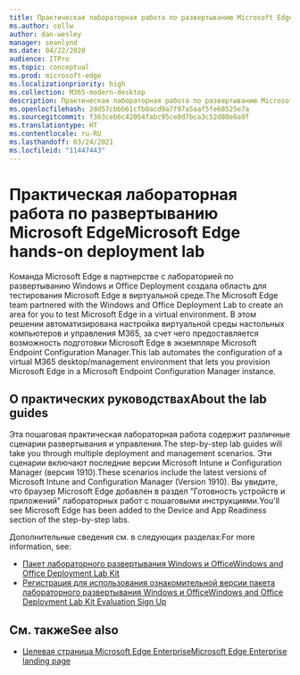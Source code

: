 ```yaml
---
title: Практическая лабораторная работа по развертыванию Microsoft Edge
ms.author: collw
author: dan-wesley
manager: seanlynd
ms.date: 04/22/2020
audience: ITPro
ms.topic: conceptual
ms.prod: microsoft-edge
ms.localizationpriority: high
ms.collection: M365-modern-desktop
description: Практическая лабораторная работа по развертыванию Microsoft Edge
ms.openlocfilehash: 2dd57cbbb61cfb0acd9a7f97a5aaf5fe68525e7a
ms.sourcegitcommit: f363ceb6c42054fabc95ce8d7bca3c52d80e6a9f
ms.translationtype: HT
ms.contentlocale: ru-RU
ms.lasthandoff: 03/24/2021
ms.locfileid: "11447443"
---
```

# <a name="microsoft-edge-hands-on-deployment-lab"></a><span data-ttu-id="a267a-103">Практическая лабораторная работа по развертыванию Microsoft Edge</span><span class="sxs-lookup"><span data-stu-id="a267a-103">Microsoft Edge hands-on deployment lab</span></span>

<span data-ttu-id="a267a-104">Команда Microsoft Edge в партнерстве с лабораторией по развертыванию Windows и Office Deployment создала область для тестирования Microsoft Edge в виртуальной среде.</span><span class="sxs-lookup"><span data-stu-id="a267a-104">The Microsoft Edge team partnered with the Windows and Office Deployment Lab to create an area for you to test Microsoft Edge in a virtual environment.</span></span> <span data-ttu-id="a267a-105">В этом решении автоматизирована настройка виртуальной среды настольных компьютеров и управления M365, за счет чего предоставляется возможность подготовки Microsoft Edge в экземпляре Microsoft Endpoint Configuration Manager.</span><span class="sxs-lookup"><span data-stu-id="a267a-105">This lab automates the configuration of a virtual M365 desktop/management environment that lets you provision Microsoft Edge in a Microsoft Endpoint Configuration Manager instance.</span></span>

## <a name="about-the-lab-guides"></a><span data-ttu-id="a267a-106">О практических руководствах</span><span class="sxs-lookup"><span data-stu-id="a267a-106">About the lab guides</span></span>

<span data-ttu-id="a267a-107">Эта пошаговая практическая лабораторная работа содержит различные сценарии развертывания и управления.</span><span class="sxs-lookup"><span data-stu-id="a267a-107">The step-by-step lab guides will take you through multiple deployment and management scenarios.</span></span> <span data-ttu-id="a267a-108">Эти сценарии включают последние версии Microsoft Intune и Configuration Manager (версия 1910).</span><span class="sxs-lookup"><span data-stu-id="a267a-108">These scenarios include the latest versions of Microsoft Intune and Configuration Manager (Version 1910).</span></span> <span data-ttu-id="a267a-109">Вы увидите, что браузер Microsoft Edge добавлен в раздел "Готовность устройств и приложений" лабораторных работ с пошаговыми инструкциями.</span><span class="sxs-lookup"><span data-stu-id="a267a-109">You'll see Microsoft Edge has been added to the Device and App Readiness section of the step-by-step labs.</span></span>

<span data-ttu-id="a267a-110">Дополнительные сведения см. в следующих разделах:</span><span class="sxs-lookup"><span data-stu-id="a267a-110">For more information, see:</span></span>

- [<span data-ttu-id="a267a-111">Пакет лабораторного развертывания Windows и Office</span><span class="sxs-lookup"><span data-stu-id="a267a-111">Windows and Office Deployment Lab Kit</span></span>](/microsoft-365/enterprise/modern-desktop-deployment-and-management-lab?view=o365-worldwide)
- [<span data-ttu-id="a267a-112">Регистрация для использования ознакомительной версии пакета лабораторного развертывания Windows и Office</span><span class="sxs-lookup"><span data-stu-id="a267a-112">Windows and Office Deployment Lab Kit Evaluation Sign Up</span></span>](https://www.microsoft.com/evalcenter/evaluate-lab-kit)

## <a name="see-also"></a><span data-ttu-id="a267a-113">См. также</span><span class="sxs-lookup"><span data-stu-id="a267a-113">See also</span></span>

- [<span data-ttu-id="a267a-114">Целевая страница Microsoft Edge Enterprise</span><span class="sxs-lookup"><span data-stu-id="a267a-114">Microsoft Edge Enterprise landing page</span></span>](https://aka.ms/EdgeEnterprise)
